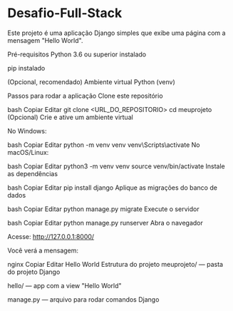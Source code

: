 # Desafio-Full-Stack
Este projeto é uma aplicação Django simples que exibe uma página com a mensagem "Hello World".

Pré-requisitos
Python 3.6 ou superior instalado

pip instalado

(Opcional, recomendado) Ambiente virtual Python (venv)

Passos para rodar a aplicação
Clone este repositório

bash
Copiar
Editar
git clone <URL_DO_REPOSITORIO>
cd meuprojeto
(Opcional) Crie e ative um ambiente virtual

No Windows:

bash
Copiar
Editar
python -m venv venv
venv\Scripts\activate
No macOS/Linux:

bash
Copiar
Editar
python3 -m venv venv
source venv/bin/activate
Instale as dependências

bash
Copiar
Editar
pip install django
Aplique as migrações do banco de dados

bash
Copiar
Editar
python manage.py migrate
Execute o servidor

bash
Copiar
Editar
python manage.py runserver
Abra o navegador

Acesse: http://127.0.0.1:8000/

Você verá a mensagem:

nginx
Copiar
Editar
Hello World
Estrutura do projeto
meuprojeto/ — pasta do projeto Django

hello/ — app com a view "Hello World"

manage.py — arquivo para rodar comandos Django
